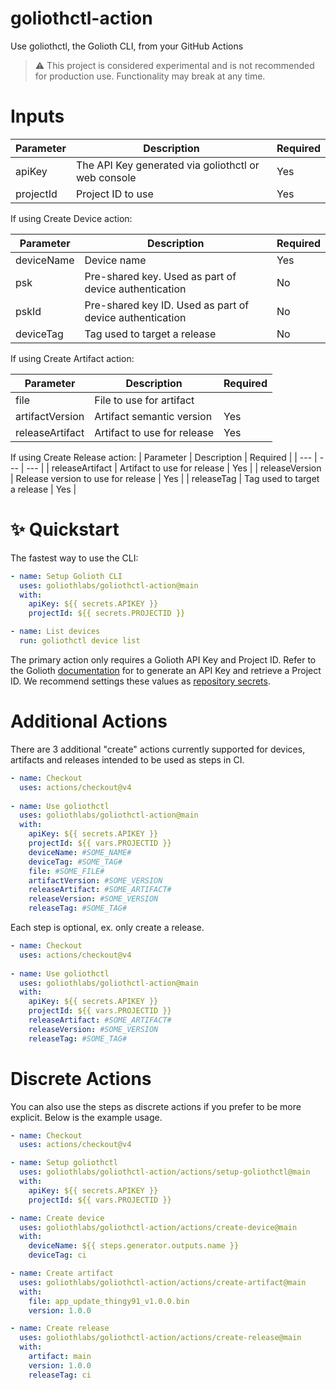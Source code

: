 # goliothctl-action
Use goliothctl, the Golioth CLI, from your GitHub Actions

> :warning: This project is considered experimental and is not recommended for production use. Functionality may break at any time.

# Inputs

| Parameter | Description | Required |
| --- | --- | --- |
| apiKey | The API Key generated via goliothctl or web console | Yes | 
| projectId | Project ID to use | Yes |

If using Create Device action:

| Parameter | Description | Required |
| --- | --- | --- |
| deviceName | Device name | Yes |
| psk | Pre-shared key. Used as part of device authentication | No |
| pskId | Pre-shared key ID. Used as part of device authentication | No |
| deviceTag | Tag used to target a release | No |

If using Create Artifact action:

| Parameter | Description | Required |
| --- | --- | --- |
| file | File to use for artifact
| artifactVersion | Artifact semantic version | Yes |
| releaseArtifact | Artifact to use for release | Yes |

If using Create Release action:
| Parameter | Description | Required |
| --- | --- | --- |
| releaseArtifact | Artifact to use for release | Yes |
| releaseVersion | Release version to use for release | Yes |
| releaseTag | Tag used to target a release | Yes |

# ✨ Quickstart

The fastest way to use the CLI:

```yaml
- name: Setup Golioth CLI
  uses: goliothlabs/goliothctl-action@main
  with:
    apiKey: ${{ secrets.APIKEY }}
    projectId: ${{ secrets.PROJECTID }}

- name: List devices
  run: goliothctl device list
```

The primary action only requires a Golioth API Key and Project ID. Refer to the Golioth [documentation](https://docs.golioth.io/) for to generate an API Key and retrieve a Project ID. We recommend settings these values as [repository secrets](https://docs.github.com/en/actions/security-guides/using-secrets-in-github-actions).

# Additional Actions

There are 3 additional "create" actions currently supported for devices, artifacts and releases intended to be used as steps in CI.

```yaml
- name: Checkout
  uses: actions/checkout@v4
    
- name: Use goliothctl
  uses: goliothlabs/goliothctl-action@main
  with:
    apiKey: ${{ secrets.APIKEY }}
    projectId: ${{ vars.PROJECTID }}
    deviceName: #SOME_NAME#
    deviceTag: #SOME_TAG#
    file: #SOME_FILE#
    artifactVersion: #SOME_VERSION
    releaseArtifact: #SOME_ARTIFACT#
    releaseVersion: #SOME_VERSION
    releaseTag: #SOME_TAG#
```

Each step is optional, ex. only create a release.

```yaml
- name: Checkout
  uses: actions/checkout@v4
    
- name: Use goliothctl
  uses: goliothlabs/goliothctl-action@main
  with:
    apiKey: ${{ secrets.APIKEY }}
    projectId: ${{ vars.PROJECTID }}
    releaseArtifact: #SOME_ARTIFACT#
    releaseVersion: #SOME_VERSION
    releaseTag: #SOME_TAG#
```

# Discrete Actions

You can also use the steps as discrete actions if you prefer to be more explicit. Below is the example usage.

```yaml
- name: Checkout
  uses: actions/checkout@v4

- name: Setup goliothctl
  uses: goliothlabs/goliothctl-action/actions/setup-goliothctl@main
  with:
    apiKey: ${{ secrets.APIKEY }}
    projectId: ${{ vars.PROJECTID }}

- name: Create device
  uses: goliothlabs/goliothctl-action/actions/create-device@main
  with:
    deviceName: ${{ steps.generator.outputs.name }}
    deviceTag: ci

- name: Create artifact
  uses: goliothlabs/goliothctl-action/actions/create-artifact@main
  with:
    file: app_update_thingy91_v1.0.0.bin
    version: 1.0.0

- name: Create release
  uses: goliothlabs/goliothctl-action/actions/create-release@main
  with:
    artifact: main
    version: 1.0.0
    releaseTag: ci
```